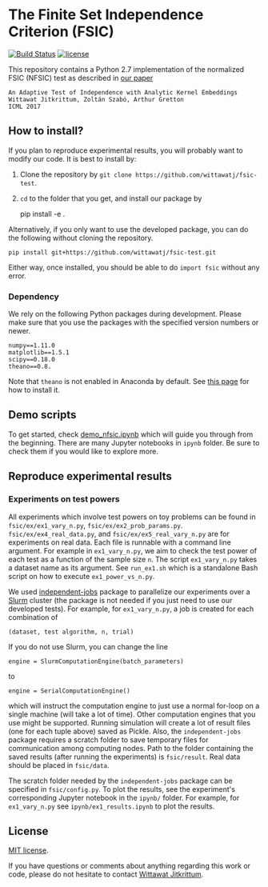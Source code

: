 # The Finite Set Independence Criterion (FSIC)

[![Build Status](https://travis-ci.org/wittawatj/fsic-test.svg?branch=master)](https://travis-ci.org/wittawatj/fsic-test)
[![license](https://img.shields.io/github/license/mashape/apistatus.svg)](https://github.com/wittawatj/fsic-test/blob/master/LICENSE)

This repository contains a Python 2.7 implementation of the normalized FSIC (NFSIC)
test as described in [our paper](https://arxiv.org/abs/1610.04782)

    An Adaptive Test of Independence with Analytic Kernel Embeddings
    Wittawat Jitkrittum, Zoltán Szabó, Arthur Gretton
    ICML 2017


## How to install?

If you plan to reproduce experimental results, you will probably want to modify
our code. It is best to install by:

1. Clone the repository by `git clone https://github.com/wittawatj/fsic-test`.
2. `cd` to the folder that you get, and install our package by

    pip install -e .

Alternatively, if you only want to use the developed package, you can do the
following without cloning the repository. 

    pip install git+https://github.com/wittawatj/fsic-test.git

Either way, once installed, you should be able to do `import fsic` without any error.



### Dependency
We rely on the following Python packages during development. 
Please make sure that you use the packages with the specified version numbers
or newer.

    numpy==1.11.0
    matplotlib==1.5.1
    scipy==0.18.0
    theano==0.8.

Note that `theano` is not enabled in Anaconda by default. See [this
page](http://deeplearning.net/software/theano/install.html#basic-user-install-instructions)
for how to install it.

## Demo scripts

To get started, check
[demo_nfsic.ipynb](https://github.com/wittawatj/fsic-test/blob/master/ipynb/demo_nfsic.ipynb)
which will guide you through from the beginning. There are many Jupyter
notebooks in `ipynb` folder. Be sure to check them if you would like to explore more.


## Reproduce experimental results


### Experiments on test powers

All experiments which involve test powers on toy problems can be found in
`fsic/ex/ex1_vary_n.py`, `fsic/ex/ex2_prob_params.py`.
`fsic/ex/ex4_real_data.py`, and `fsic/ex/ex5_real_vary_n.py` are for
experiments on real data.  Each file is runnable with a command line argument.
For example in `ex1_vary_n.py`, we aim to check the test power of each test
as a function of the sample size `n`. The script `ex1_vary_n.py`
takes a dataset name as its argument. See `run_ex1.sh` which is a standalone
Bash script on how to execute  `ex1_power_vs_n.py`.

We used [independent-jobs](https://github.com/wittawatj/independent-jobs)
package to parallelize our experiments over a
[Slurm](http://slurm.schedmd.com/) cluster (the package is not needed if you
just need to use our developed tests). For example, for
`ex1_vary_n.py`, a job is created for each combination of 

    (dataset, test algorithm, n, trial)

If you do not use Slurm, you can change the line 

    engine = SlurmComputationEngine(batch_parameters)

to 

    engine = SerialComputationEngine()

which will instruct the computation engine to just use a normal for-loop on a
single machine (will take a lot of time). Other computation engines that you
use might be supported. Running simulation will
create a lot of result files (one for each tuple above) saved as Pickle. Also, the `independent-jobs`
package requires a scratch folder to save temporary files for communication
among computing nodes. 
Path to the folder containing the saved results (after running the experiments) is `fsic/result`.
Real data should be placed in `fsic/data`.


The scratch folder needed by the `independent-jobs` package can be specified in
`fsic/config.py`.  To plot the results, see the experiment's corresponding
Jupyter notebook in the `ipynb/` folder. For example, for `ex1_vary_n.py` see
`ipynb/ex1_results.ipynb` to plot the results.


## License
[MIT license](https://github.com/wittawatj/fsic-test/blob/master/LICENSE).

If you have questions or comments about anything regarding this work or code,
please do not hesitate to contact [Wittawat Jitkrittum](http://wittawat.com).

